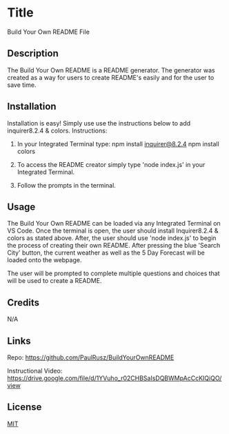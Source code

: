 # Title

Build Your Own README File

## Description

The Build Your Own README is a README generator.  The generator was created as a way for users to create README's easily and for the user to save time.

## Installation

Installation is easy! Simply use use the instructions below to add inquirer8.2.4 & colors.
Instructions:
1. In your Integrated Terminal type:
  npm install inquirer@8.2.4
  npm install colors

2. To access the README creator simply type 'node index.js' in your Integrated Terminal.

3. Follow the prompts in the terminal.


## Usage

The Build Your Own README can be loaded via any Integrated Terminal on VS Code. Once the terminal is open, the user should install Inquirer8.2.4 & colors as stated above. After, the user should use 'node index.js' to begin the process of creating their own README.
After pressing the blue 'Search City' button, the current weather as well as the 5 Day Forecast will be loaded onto the webpage.

The user will be prompted to complete multiple questions and choices that will be used to create a README.


## Credits

N/A

## Links
Repo:
https://github.com/PaulRusz/BuildYourOwnREADME

Instructional Video:
https://drive.google.com/file/d/1YVuho_r02CHBSaIsDQBWMpAcCcKIQiQO/view


## License

[MIT](https://choosealicense.com/licenses/mit/)
